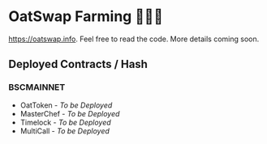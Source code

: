 # OatSwap Farming 🌾🌾🌾

https://oatswap.info. Feel free to read the code. More details coming soon.

## Deployed Contracts / Hash

### BSCMAINNET

- OatToken - *To be Deployed*
- MasterChef - *To be Deployed*
- Timelock - *To be Deployed*
- MultiCall - *To be Deployed*
